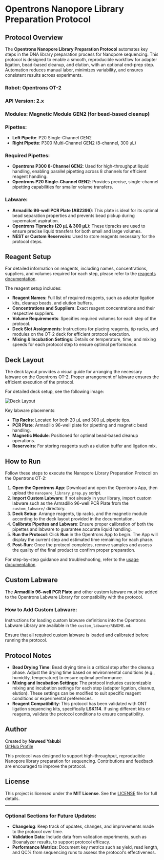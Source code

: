 # Opentrons Nanopore Library Preparation Protocol

## Protocol Overview

The **Opentrons Nanopore Library Preparation Protocol** automates key steps in the DNA library preparation process for Nanopore sequencing. This protocol is designed to enable a smooth, reproducible workflow for adapter ligation, bead-based cleanup, and elution, with an optional end-prep step. Automation reduces manual labor, minimizes variability, and ensures consistent results across experiments.

### Robot: Opentrons OT-2  
### API Version: 2.x  
### Modules: Magnetic Module GEN2 (for bead-based cleanup)  
### Pipettes:
- **Left Pipette**: P20 Single-Channel GEN2  
- **Right Pipette**: P300 Multi-Channel GEN2 (8-channel, 300 µL)  

### Required Pipettes:
- **Opentrons P300 8-Channel GEN2**: Used for high-throughput liquid handling, enabling parallel pipetting across 8 channels for efficient reagent handling.
- **Opentrons P20 Single-Channel GEN2**: Provides precise, single-channel pipetting capabilities for smaller volume transfers.

### Labware:
- **Armadillo 96-well PCR Plate (AB2396)**: This plate is ideal for its optimal bead separation properties and prevents bead pickup during supernatant aspiration.
- **Opentrons Tipracks (20 µL & 300 µL)**: These tipracks are used to ensure precise liquid transfers for both small and large volumes.
- **NEST or Custom Reservoirs**: Used to store reagents necessary for the protocol steps.

## Reagent Setup

For detailed information on reagents, including names, concentrations, suppliers, and volumes required for each step, please refer to the [reagents documentation](docs/reagents.md).

The reagent setup includes:
- **Reagent Names**: Full list of required reagents, such as adapter ligation kits, cleanup beads, and elution buffers.
- **Concentrations and Suppliers**: Exact reagent concentrations and their respective suppliers.
- **Volume Requirements**: Specifies required volumes for each step of the protocol.
- **Deck Slot Assignments**: Instructions for placing reagents, tip racks, and modules on the OT-2 deck for efficient protocol execution.
- **Mixing & Incubation Settings**: Details on temperature, time, and mixing speeds for each protocol step to ensure optimal performance.

## Deck Layout

The deck layout provides a visual guide for arranging the necessary labware on the Opentrons OT-2. Proper arrangement of labware ensures the efficient execution of the protocol.

For detailed deck setup, see the following image:

![Deck Layout](docs/images/deck_setup.png)

Key labware placements:
- **Tip Racks**: Located for both 20 µL and 300 µL pipette tips.
- **PCR Plate**: Armadillo 96-well plate for pipetting and magnetic bead handling.
- **Magnetic Module**: Positioned for optimal bead-based cleanup operations.
- **Reservoirs**: For storing reagents such as elution buffer and ligation mix.

## How to Run

Follow these steps to execute the Nanopore Library Preparation Protocol on the Opentrons OT-2:

1. **Open the Opentrons App**: Download and open the Opentrons App, then upload the `nanopore_library_prep.py` script.
2. **Import Custom Labware**: If not already in your library, import custom labware such as the Armadillo 96-well PCR Plate from the `custom_labware/` directory.
3. **Deck Setup**: Arrange reagents, tip racks, and the magnetic module according to the deck layout provided in the documentation.
4. **Calibrate Pipettes and Labware**: Ensure proper calibration of both the pipettes and labware to guarantee accurate liquid handling.
5. **Run the Protocol**: Click **Run** in the Opentrons App to begin. The App will display the current step and estimated time remaining for each phase.
6. **Post-Run**: Once the protocol completes, remove samples and assess the quality of the final product to confirm proper preparation.

For step-by-step guidance and troubleshooting, refer to the [usage documentation](docs/usage.md).

## Custom Labware

The **Armadillo 96-well PCR Plate** and other custom labware must be added to the Opentrons Labware Library for compatibility with the protocol.

### How to Add Custom Labware:
Instructions for loading custom labware definitions into the Opentrons Labware Library are available in the `custom_labware/README.md`.

Ensure that all required custom labware is loaded and calibrated before running the protocol.

## Protocol Notes

- **Bead Drying Time**: Bead drying time is a critical step after the cleanup phase. Adjust the drying time based on environmental conditions (e.g., humidity, temperature) to ensure optimal performance.
- **Mixing and Incubation Settings**: The protocol includes customizable mixing and incubation settings for each step (adapter ligation, cleanup, elution). These settings can be modified to suit specific reagent conditions or experimental preferences.
- **Reagent Compatibility**: This protocol has been validated with ONT ligation sequencing kits, specifically **LSK114**. If using different kits or reagents, validate the protocol conditions to ensure compatibility.

## Author

Created by **Naweed Yakubi**  
[GitHub Profile](https://github.com/YOUR_USERNAME)

This protocol was designed to support high-throughput, reproducible Nanopore library preparation for sequencing. Contributions and feedback are encouraged to improve the protocol.

## License

This project is licensed under the **MIT License**. See the [LICENSE](LICENSE) file for full details.

---

### Optional Sections for Future Updates:

- **Changelog**: Keep track of updates, changes, and improvements made to the protocol over time.
- **Validation Data**: Include data from validation experiments, such as Bioanalyzer results, to support protocol efficacy.
- **Performance Metrics**: Document key metrics such as yield, read length, and QC% from sequencing runs to assess the protocol's effectiveness.

